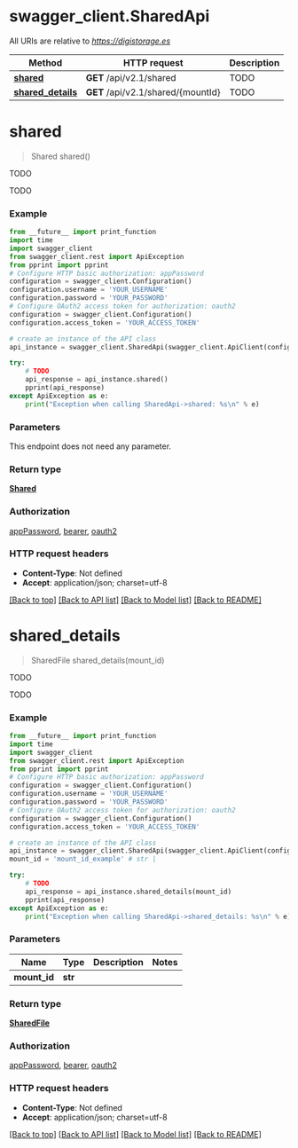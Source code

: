 # swagger_client.SharedApi

All URIs are relative to *https://digistorage.es*

Method | HTTP request | Description
------------- | ------------- | -------------
[**shared**](SharedApi.md#shared) | **GET** /api/v2.1/shared | TODO
[**shared_details**](SharedApi.md#shared_details) | **GET** /api/v2.1/shared/{mountId} | TODO

# **shared**
> Shared shared()

TODO

TODO

### Example
```python
from __future__ import print_function
import time
import swagger_client
from swagger_client.rest import ApiException
from pprint import pprint
# Configure HTTP basic authorization: appPassword
configuration = swagger_client.Configuration()
configuration.username = 'YOUR_USERNAME'
configuration.password = 'YOUR_PASSWORD'
# Configure OAuth2 access token for authorization: oauth2
configuration = swagger_client.Configuration()
configuration.access_token = 'YOUR_ACCESS_TOKEN'

# create an instance of the API class
api_instance = swagger_client.SharedApi(swagger_client.ApiClient(configuration))

try:
    # TODO
    api_response = api_instance.shared()
    pprint(api_response)
except ApiException as e:
    print("Exception when calling SharedApi->shared: %s\n" % e)
```

### Parameters
This endpoint does not need any parameter.

### Return type

[**Shared**](Shared.md)

### Authorization

[appPassword](../README.md#appPassword), [bearer](../README.md#bearer), [oauth2](../README.md#oauth2)

### HTTP request headers

 - **Content-Type**: Not defined
 - **Accept**: application/json; charset=utf-8

[[Back to top]](#) [[Back to API list]](../README.md#documentation-for-api-endpoints) [[Back to Model list]](../README.md#documentation-for-models) [[Back to README]](../README.md)

# **shared_details**
> SharedFile shared_details(mount_id)

TODO

TODO

### Example
```python
from __future__ import print_function
import time
import swagger_client
from swagger_client.rest import ApiException
from pprint import pprint
# Configure HTTP basic authorization: appPassword
configuration = swagger_client.Configuration()
configuration.username = 'YOUR_USERNAME'
configuration.password = 'YOUR_PASSWORD'
# Configure OAuth2 access token for authorization: oauth2
configuration = swagger_client.Configuration()
configuration.access_token = 'YOUR_ACCESS_TOKEN'

# create an instance of the API class
api_instance = swagger_client.SharedApi(swagger_client.ApiClient(configuration))
mount_id = 'mount_id_example' # str | 

try:
    # TODO
    api_response = api_instance.shared_details(mount_id)
    pprint(api_response)
except ApiException as e:
    print("Exception when calling SharedApi->shared_details: %s\n" % e)
```

### Parameters

Name | Type | Description  | Notes
------------- | ------------- | ------------- | -------------
 **mount_id** | **str**|  | 

### Return type

[**SharedFile**](SharedFile.md)

### Authorization

[appPassword](../README.md#appPassword), [bearer](../README.md#bearer), [oauth2](../README.md#oauth2)

### HTTP request headers

 - **Content-Type**: Not defined
 - **Accept**: application/json; charset=utf-8

[[Back to top]](#) [[Back to API list]](../README.md#documentation-for-api-endpoints) [[Back to Model list]](../README.md#documentation-for-models) [[Back to README]](../README.md)

